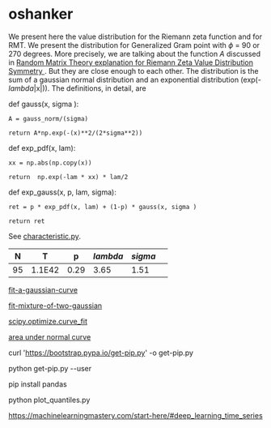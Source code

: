 # oshanker

We present here the value distribution for the Riemann zeta function and for RMT. We present the distribution for Generalized Gram point with $\phi$ = 90 or 270 degrees. More precisely, we are talking about the function $A$ discussed in [Random Matrix Theory explanation for Riemann Zeta Value Distribution Symmetry
](https://www.researchgate.net/publication/373331662_Random_Matrix_Theory_explanation_for_Riemann_Zeta_Value_Distribution_Symmetry). But they are close enough to each other. The distribution is the sum of a gaussian normal distribution and an exponential distribution (exp(-$lambda$|x|)). The definitions, in detail, are

def gauss(x, sigma ):

    A = gauss_norm/(sigma)
    
    return A*np.exp(-(x)**2/(2*sigma**2))

def exp_pdf(x, lam):

    xx = np.abs(np.copy(x))
    
    return  np.exp(-lam * xx) * lam/2
    
def exp_gauss(x, p, lam, sigma):

    ret = p * exp_pdf(x, lam) + (1-p) * gauss(x, sigma )
    
    return ret
    
See [characteristic.py](https://github.com/oshanker/oshanker/blob/master/python/cue/characteristic.py).

N  | T    | p   | $lambda$ | $sigma$ | | 
--- | --- | --- | --- |--- |--- |
95 | 1.1E42 | 0.29 | 3.65 | 1.51 |  | 

[fit-a-gaussian-curve](https://stackoverflow.com/questions/44480137/how-can-i-fit-a-gaussian-curve-in-python)

[fit-mixture-of-two-gaussian](https://stackoverflow.com/questions/35990467/fit-mixture-of-two-gaussian-normal-distributions-to-a-histogram-from-one-set-of)

[scipy.optimize.curve_fit](https://docs.scipy.org/doc/scipy/reference/generated/scipy.optimize.curve_fit.html)

[area under normal curve](https://discovery.cs.illinois.edu/learn/Simulation-and-Distributions/Normal-Distribution/)

curl 'https://bootstrap.pypa.io/get-pip.py' -o get-pip.py

python get-pip.py --user

pip install pandas

python plot_quantiles.py 


https://machinelearningmastery.com/start-here/#deep_learning_time_series

